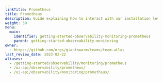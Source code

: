 ```yaml
---
linkTitle: Prometheus
title: Prometheus
description: Guide explaining how to interact with our installation level Prometheus.
weight: 30
menu:
  main:
    identifier: getting-started-observability-monitoring-prometheus
    parent: getting-started-observability-monitoring
owner:
  - https://github.com/orgs/giantswarm/teams/team-atlas
last_review_date: 2023-02-22
aliases:
  - /getting-started/observability/monitoring/prometheus
  - /ui-api/observability/prometheus/
  - /ui-api/observability/monitoring/prometheus/
---
```


